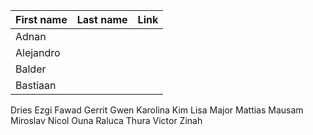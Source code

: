 First name | Last name | Link
-----------|-------------------|-------------------------------------------------------------------------
Adnan | | 
Alejandro | | 
Balder | | 
Bastiaan | | 
Dries
Ezgi
Fawad
Gerrit
Gwen
Karolina
Kim
Lisa
Major
Mattias
Mausam
Miroslav
Nicol
Ouna
Raluca
Thura
Victor
Zinah
